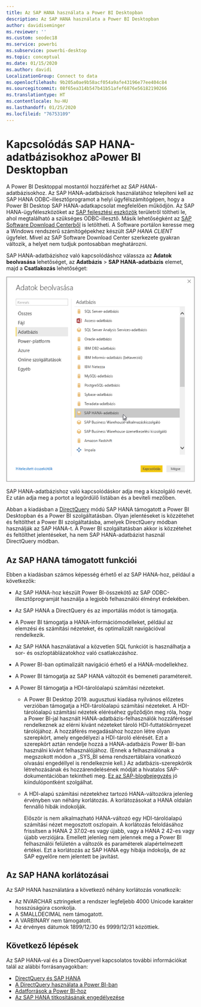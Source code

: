 ```yaml
---
title: Az SAP HANA használata a Power BI Desktopban
description: Az SAP HANA használata a Power BI Desktopban
author: davidiseminger
ms.reviewer: ''
ms.custom: seodec18
ms.service: powerbi
ms.subservice: powerbi-desktop
ms.topic: conceptual
ms.date: 01/15/2020
ms.author: davidi
LocalizationGroup: Connect to data
ms.openlocfilehash: 9b205a0ae9b58acf054a9afe43196e77ee404c84
ms.sourcegitcommit: 08f65ea314b547b41b51afef6876e56182190266
ms.translationtype: HT
ms.contentlocale: hu-HU
ms.lasthandoff: 01/25/2020
ms.locfileid: "76753109"
---
```

# <a name="connect-to-sap-hana-databases-in-power-bi-desktop"></a>Kapcsolódás SAP HANA-adatbázisokhoz aPower BI Desktopban

A Power BI Desktoppal mostantól hozzáférhet az *SAP HANA*-adatbázisokhoz. Az SAP HANA-adatbázisok használatához telepíteni kell az SAP HANA ODBC-illesztőprogramot a helyi ügyfélszámítógépen, hogy a Power BI Desktop SAP HANA-adatkapcsolat megfelelően működjön. Az SAP HANA-ügyféleszközöket az [SAP fejlesztési eszközök](https://tools.hana.ondemand.com/#hanatools) területről töltheti le, ahol megtalálható a szükséges ODBC-illesztő. Másik lehetőségként az [SAP Software Download Centerből](https://support.sap.com/en/my-support/software-downloads.html) is letöltheti. A Software portálon keresse meg a Windows rendszerű számítógépekhez készült *SAP HANA CLIENT* ügyfelet. Mivel az SAP Software Download Center szerkezete gyakran változik, a helyet nem tudjuk pontosabban meghatározni.

SAP HANA-adatbázishoz való kapcsolódáshoz válassza az **Adatok beolvasása** lehetőséget, az **Adatbázis** > **SAP HANA-adatbázis** elemet, majd a **Csatlakozás** lehetőséget:

![SAP HANA-adatbázis, Adatok beolvasása párbeszédpanel, Power BI Desktop](media/desktop-sap-hana/sap-hana-1.png)

SAP HANA-adatbázishoz való kapcsolódáskor adja meg a kiszolgáló nevét. Ez után adja meg a portot a legördülő listában és a beviteli mezőben.

Abban a kiadásban a [DirectQuery](desktop-directquery-sap-hana.md) módú SAP HANA támogatott a Power BI Desktopban és a Power BI szolgáltatásban. Olyan jelentéseket is közzétehet és feltölthet a Power BI szolgáltatásba, amelyek DirectQuery módban használják az SAP HANA-t. A Power BI szolgáltatásban akkor is közzétehet és feltölthet jelentéseket, ha nem SAP HANA-adatbázist használ DirectQuery módban.

## <a name="supported-features-for-sap-hana"></a>Az SAP HANA támogatott funkciói

Ebben a kiadásban számos képesség érhető el az SAP HANA-hoz, például a következők:

* Az SAP HANA-hoz készült Power BI-összekötő az SAP ODBC-illesztőprogramját használja a legjobb felhasználói élményt érdekében.

* Az SAP HANA a DirectQuery és az importálás módot is támogatja.

* A Power BI támogatja a HANA-információmodelleket, például az elemzési és számítási nézeteket, és optimalizált navigációval rendelkezik.

* Az SAP HANA használatával a közvetlen SQL funkciót is használhatja a sor- és oszloptáblázatokhoz való csatlakozáshoz.

* A Power BI-ban optimalizált navigáció érhető el a HANA-modellekhez.

* A Power BI támogatja az SAP HANA változóit és bemeneti paramétereit.

* A Power BI támogatja a HDI-tárolóalapú számítási nézeteket.

  * A Power BI Desktop 2019. augusztusi kiadása nyilvános előzetes verzióban támogatja a HDI-tárolóalapú számítási nézeteket. A HDI-tárolóalapú számítási nézetek eléréséhez győződjön meg róla, hogy a Power BI-jal használt HANA-adatbázis-felhasználók hozzáféréssel rendelkeznek az elérni kívánt nézeteket tároló HDI-futtatókörnyezet tárolójához. A hozzáférés megadásához hozzon létre olyan szerepkört, amely engedélyezi a HDI-tároló elérését. Ezt a szerepkört aztán rendelje hozzá a HANA-adatbázis Power BI-ban használni kívánt felhasználójához. (Ennek a felhasználónak a megszokott módon a \_SYS\_BI séma rendszertáblaira vonatkozó olvasási engedéllyel is rendelkeznie kell.) Az adatbázis-szerepkörök létrehozásának és hozzárendelésének módját a hivatalos SAP-dokumentációban tekintheti meg. [Ez az SAP-blogbejegyzés](https://blogs.sap.com/2018/01/24/the-easy-way-to-make-your-hdi-container-accessible-to-a-classic-database-user/) jó kiindulópontként szolgálhat.

  * A HDI-alapú számítási nézetekhez tartozó HANA-változókra jelenleg érvényben van néhány korlátozás. A korlátozásokat a HANA oldalán fennálló hibák indokolják.
  
    Először is nem alkalmazható HANA-változó egy HDI-tárolóalapú számítási nézet megosztott oszlopain. A korlátozás feloldásához frissítsen a HANA 2 37.02-es vagy újabb, vagy a HANA 2 42-es vagy újabb verziójára. Emellett jelenleg nem jelennek meg a Power BI felhasználói felületén a változók és paraméterek alapértelmezett értékei. Ezt a korlátozás az SAP HANA egy hibája indokolja, de az SAP egyelőre nem jelentett be javítást.

## <a name="limitations-of-sap-hana"></a>Az SAP HANA korlátozásai

Az SAP HANA használatára a következő néhány korlátozás vonatkozik:

* Az NVARCHAR sztringeket a rendszer legfeljebb 4000 Unicode karakter hosszúságúra csonkolja.
* A SMALLDECIMAL nem támogatott.
* A VARBINARY nem támogatott.
* Az érvényes dátumok 1899/12/30 és 9999/12/31 közöttiek.

## <a name="next-steps"></a>Következő lépések

Az SAP HANA-val és a DirectQueryvel kapcsolatos további információkat talál az alábbi forrásanyagokban:

* [DirectQuery és SAP HANA](desktop-directquery-sap-hana.md)
* [A DirectQuery használata a Power BI-ban](desktop-directquery-about.md)
* [Adatforrások a Power BI-hoz](power-bi-data-sources.md)
* [Az SAP HANA titkosításának engedélyezése](desktop-sap-hana-encryption.md)
